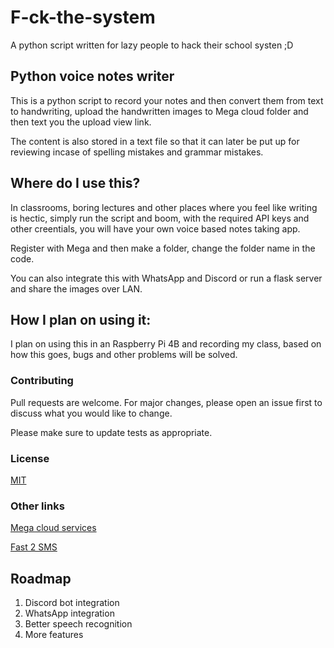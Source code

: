 # F-ck-the-system
A python script written for lazy people to hack their school systen ;D

## Python voice notes writer

This is a python script to record your notes and then convert them from text to handwriting, upload the handwritten images to Mega cloud folder and then text you the upload view link.

The content is also stored in a text file so that it can later be put up for reviewing incase of spelling mistakes and grammar mistakes.

## Where do I use this?
In classrooms, boring lectures and other places where you feel like writing is hectic, simply run the script and boom, with the required API keys and other creentials, you will have your own voice based notes taking app.

Register with Mega and then make a folder, change the folder name in the code.

You can also integrate this with WhatsApp and Discord or run a flask server and share the images over LAN.

## How I plan on using it:
I plan on using this in an Raspberry Pi 4B and recording my class, based on how this goes, bugs and other problems will be solved.

### Contributing
Pull requests are welcome. For major changes, please open an issue first to discuss what you would like to change.

Please make sure to update tests as appropriate.

### License
[MIT](https://opensource.org/licenses/MIT)

### Other links
[Mega cloud services](https://mega.nz/)

[Fast 2 SMS](https://www.fast2sms.com/)

## Roadmap

1. Discord bot integration
2. WhatsApp integration
3. Better speech recognition
4. More features
